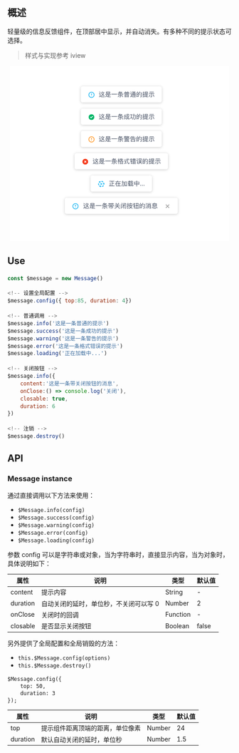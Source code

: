## 概述
轻量级的信息反馈组件，在顶部居中显示，并自动消失。有多种不同的提示状态可选择。
> 样式与实现参考 iview
<p align="center"><img width="492" src="./examples.png" /></p>

## Use

```js
const $message = new Message()

<!-- 设置全局配置 -->
$message.config({ top:85, duration: 4})

<!-- 普通调用 -->
$message.info('这是一条普通的提示')
$message.success('这是一条成功的提示')
$message.warning('这是一条警告的提示')
$message.error('这是一条格式错误的提示')
$message.loading('正在加载中...')

<!-- 关闭按钮 -->
$message.info({
    content:'这是一条带关闭按钮的消息',
    onClose:() => console.log('关闭'),
    closable: true,
    duration: 6
})

<!-- 注销 -->
$message.destroy()
```

## API
### Message instance
通过直接调用以下方法来使用：
- `$Message.info(config)`
- `$Message.success(config)`
- `$Message.warning(config)`
- `$Message.error(config)`
- `$Message.loading(config)`

参数 config 可以是字符串或对象，当为字符串时，直接显示内容，当为对象时，具体说明如下：

|  属性 | 说明  | 类型|  默认值|
|---    |---   |--- | ---   |
|  content |  提示内容 |String | -|
|  duration |  自动关闭的延时，单位秒，不关闭可以写 0 |Number | 2|
|  onClose |  关闭时的回调	 |Function | -|
|  closable |  是否显示关闭按钮	 |Boolean | false|

另外提供了全局配置和全局销毁的方法：
- `this.$Message.config(options)`
- `this.$Message.destroy()`

```JS
$Message.config({
    top: 50,
    duration: 3
});
```

|  属性 | 说明  | 类型|  默认值|
|---    |---   |--- | ---   |
|  top |  提示组件距离顶端的距离，单位像素 |Number | 24|
|  duration |  默认自动关闭的延时，单位秒 |Number | 1.5|

